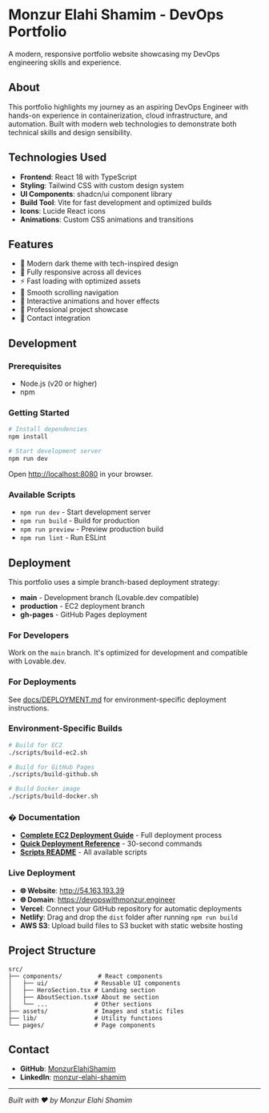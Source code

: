 # Monzur Elahi Shamim - DevOps Portfolio

A modern, responsive portfolio website showcasing my DevOps engineering skills and experience.

## About

This portfolio highlights my journey as an aspiring DevOps Engineer with hands-on experience in containerization, cloud infrastructure, and automation. Built with modern web technologies to demonstrate both technical skills and design sensibility.

## Technologies Used

- **Frontend**: React 18 with TypeScript
- **Styling**: Tailwind CSS with custom design system
- **UI Components**: shadcn/ui component library
- **Build Tool**: Vite for fast development and optimized builds
- **Icons**: Lucide React icons
- **Animations**: Custom CSS animations and transitions

## Features

- 🎨 Modern dark theme with tech-inspired design
- 📱 Fully responsive across all devices
- ⚡ Fast loading with optimized assets
- 🎯 Smooth scrolling navigation
- 💫 Interactive animations and hover effects
- 🔧 Professional project showcase
- 📧 Contact integration

## Development

### Prerequisites

- Node.js (v20 or higher)
- npm

### Getting Started

```bash
# Install dependencies
npm install

# Start development server
npm run dev
```

Open [http://localhost:8080](http://localhost:8080) in your browser.

### Available Scripts

- `npm run dev` - Start development server
- `npm run build` - Build for production
- `npm run preview` - Preview production build  
- `npm run lint` - Run ESLint

## Deployment

This portfolio uses a simple branch-based deployment strategy:

- **main** - Development branch (Lovable.dev compatible)
- **production** - EC2 deployment branch  
- **gh-pages** - GitHub Pages deployment

### For Developers
Work on the `main` branch. It's optimized for development and compatible with Lovable.dev.

### For Deployments
See [docs/DEPLOYMENT.md](docs/DEPLOYMENT.md) for environment-specific deployment instructions.

### Environment-Specific Builds

```bash
# Build for EC2
./scripts/build-ec2.sh

# Build for GitHub Pages  
./scripts/build-github.sh

# Build Docker image
./scripts/build-docker.sh
```

### � Documentation

- **[Complete EC2 Deployment Guide](docs/EC2_DEPLOYMENT_GUIDE.md)** - Full deployment process
- **[Quick Deployment Reference](docs/EC2_QUICK_DEPLOY.md)** - 30-second commands
- **[Scripts README](scripts/README.md)** - All available scripts

### Live Deployment

- **🌐 Website**: http://54.163.193.39
- **🌐 Domain**: https://devopswithmonzur.engineer
- **Vercel**: Connect your GitHub repository for automatic deployments
- **Netlify**: Drag and drop the `dist` folder after running `npm run build`
- **AWS S3**: Upload build files to S3 bucket with static website hosting

## Project Structure

```
src/
├── components/          # React components
│   ├── ui/             # Reusable UI components
│   ├── HeroSection.tsx # Landing section
│   ├── AboutSection.tsx# About me section
│   └── ...             # Other sections
├── assets/             # Images and static files
├── lib/                # Utility functions
└── pages/              # Page components
```

## Contact

- **GitHub**: [MonzurElahiShamim](https://github.com/MonzurElahiShamim)
- **LinkedIn**: [monzur-elahi-shamim](https://www.linkedin.com/in/monzur-elahi-shamim/)

---

*Built with ❤️ by Monzur Elahi Shamim*